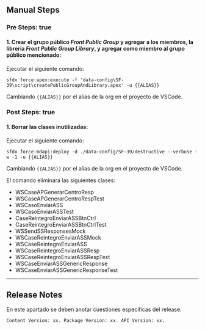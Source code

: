 ## Manual Steps
### Pre Steps: true

#### 1. Crear el grupo público *Front Public Group* y agregar a los miembros, la libreria *Front Public Group Library*, y agregar como miembro al grupo público mencionado:

Ejecutar el siguiente comando:

	sfdx force:apex:execute -f 'data-config\SF-39\script\createPublicGroupAndLibrary.apex' -u {{ALIAS}}

Cambiando <code>{{ALIAS}}</code> por el alias de la org en el proyecto de VSCode.

### Post Steps: true

#### 1. Borrar las clases inutilizadas:

Ejecutar el siguiente comando:

	sfdx force:mdapi:deploy -d ./data-config/SF-39/destructive --verbose -w -1 -u {{ALIAS}}

Cambiando <code>{{ALIAS}}</code> por el alias de la org en el proyecto de VSCode.

El comando eliminará las siguientes clases:

* WSCaseAPGenerarCentroResp
* WSCaseAPGenerarCentroRespTest
* WSCasoEnviarASS
* WSCasoEnviarASSTest
* CaseReintegroEnviarASSBtnCtrl
* CaseReintegroEnviarASSBtnCtrlTest
* WSSendSSResponsesMock
* WSCaseReintegroEnviarASSMock
* WSCaseReintegroEnviarASS
* WSCaseReintegroEnviarASSResp
* WSCaseReintegroEnviarASSRespTest
* WSCaseEnviarASSGenericResponse
* WSCaseEnviarASSGenericResponseTest

--------

## Release Notes

En este apartado se deben anotar cuestiones específicas del release.

`Content Version: xx.
Package Version: xx.
API Version: xx.`